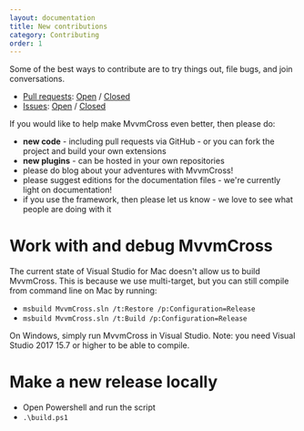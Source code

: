 ```yaml
---
layout: documentation
title: New contributions
category: Contributing
order: 1
---
```


Some of the best ways to contribute are to try things out, file bugs, and join conversations.

* [Pull requests](https://github.com/MvvmCross/MvvmCross/pulls): [Open](https://github.com/MvvmCross/MvvmCross/pulls?q=is%3Aopen+is%3Apr) / [Closed](https://github.com/MvvmCross/MvvmCross/pulls?q=is%3Apr+is%3Aclosed)
* [Issues](https://github.com/MvvmCross/MvvmCross/issues): [Open](https://github.com/MvvmCross/MvvmCross/issues?q=is%3Aopen+is%3Aissue) / [Closed](https://github.com/MvvmCross/MvvmCross/issues?q=is%3Aissue+is%3Aclosed)

If you would like to help make MvvmCross even better, then please do:

* **new code** - including pull requests via GitHub - or you can fork the project and build your own extensions
* **new plugins** - can be hosted in your own repositories
* please do blog about your adventures with MvvmCross!
* please suggest editions for the documentation files - we're currently light on documentation!
* if you use the framework, then please let us know - we love to see what people are doing with it

# Work with and debug MvvmCross

The current state of Visual Studio for Mac doesn't allow us to build MvvmCross. This is because we use multi-target, but you can still compile from command line on Mac by running:

* `msbuild MvvmCross.sln /t:Restore /p:Configuration=Release`
* `msbuild MvvmCross.sln /t:Build /p:Configuration=Release`

On Windows, simply run MvvmCross in Visual Studio. Note: you need Visual Studio 2017 15.7 or higher to be able to compile.

# Make a new release locally

* Open Powershell and run the script
* `.\build.ps1`